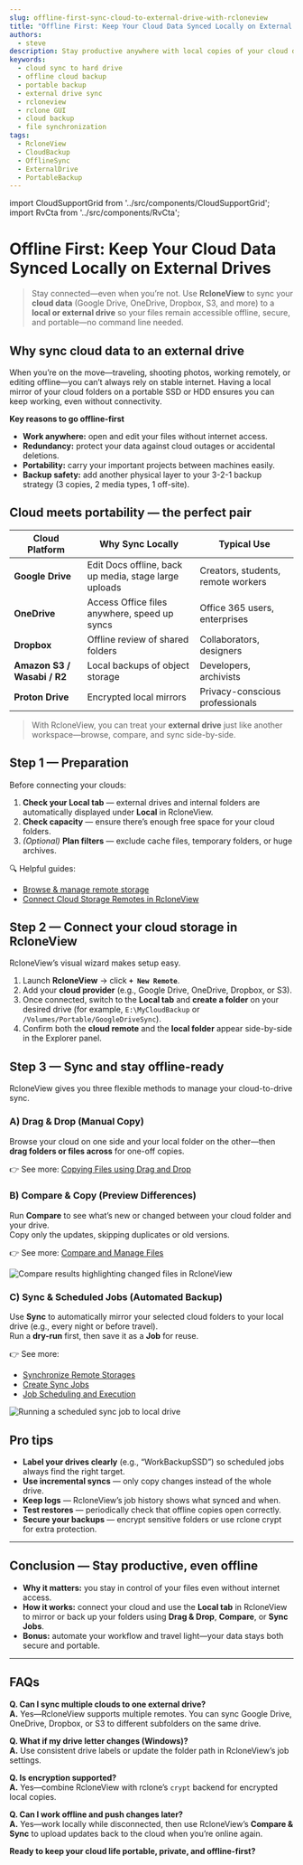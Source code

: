 ```yaml
---
slug: offline-first-sync-cloud-to-external-drive-with-rcloneview
title: "Offline First: Keep Your Cloud Data Synced Locally on External Drives with RcloneView"
authors:
  - steve
description: Stay productive anywhere with local copies of your cloud data. Sync Google Drive, OneDrive, Dropbox, or S3 to external drives using RcloneView’s GUI—fast, visual, and automated.
keywords:
  - cloud sync to hard drive
  - offline cloud backup
  - portable backup
  - external drive sync
  - rcloneview
  - rclone GUI
  - cloud backup
  - file synchronization
tags:
  - RcloneView
  - CloudBackup
  - OfflineSync
  - ExternalDrive
  - PortableBackup
---
```


import CloudSupportGrid from '../src/components/CloudSupportGrid';
import RvCta from '../src/components/RvCta';

# Offline First: Keep Your Cloud Data Synced Locally on External Drives

> Stay connected—even when you’re not. Use **RcloneView** to sync your **cloud data** (Google Drive, OneDrive, Dropbox, S3, and more) to a **local or external drive** so your files remain accessible offline, secure, and portable—no command line needed.

## Why sync cloud data to an external drive

When you’re on the move—traveling, shooting photos, working remotely, or editing offline—you can’t always rely on stable internet. Having a local mirror of your cloud folders on a portable SSD or HDD ensures you can keep working, even without connectivity.  
<!-- truncate -->

**Key reasons to go offline-first**

- **Work anywhere:** open and edit your files without internet access.  
- **Redundancy:** protect your data against cloud outages or accidental deletions.  
- **Portability:** carry your important projects between machines easily.  
- **Backup safety:** add another physical layer to your 3-2-1 backup strategy (3 copies, 2 media types, 1 off-site).  

## Cloud meets portability — the perfect pair

| Cloud Platform | Why Sync Locally | Typical Use |
|---|---|---|
| **Google Drive** | Edit Docs offline, back up media, stage large uploads | Creators, students, remote workers |
| **OneDrive** | Access Office files anywhere, speed up syncs | Office 365 users, enterprises |
| **Dropbox** | Offline review of shared folders | Collaborators, designers |
| **Amazon S3 / Wasabi / R2** | Local backups of object storage | Developers, archivists |
| **Proton Drive** | Encrypted local mirrors | Privacy-conscious professionals |

> With RcloneView, you can treat your **external drive** just like another workspace—browse, compare, and sync side-by-side.

<!-- Obsidian note: CTA 컴포넌트 -->
<RvCta imageSrc="/img/rcloneview-preview.png" downloadUrl="https://rcloneview.com/src/download.html" />

## Step 1 — Preparation

Before connecting your clouds:

1. **Check your Local tab** — external drives and internal folders are automatically displayed under **Local** in RcloneView.  
2. **Check capacity** — ensure there’s enough free space for your cloud folders.  
5. *(Optional)* **Plan filters** — exclude cache files, temporary folders, or huge archives.

🔍 Helpful guides:  
- [Browse & manage remote storage](/support/howto/rcloneview-basic/browse-and-manage-remote-storage)  
- [Connect Cloud Storage Remotes in RcloneView](/support/howto/remote-storage-connection-settings/add-oath-online-login#quick-setup-guide)

## Step 2 — Connect your cloud storage in RcloneView

RcloneView’s visual wizard makes setup easy.

1. Launch **RcloneView** → click **`+ New Remote`**.  
2. Add your **cloud provider** (e.g., Google Drive, OneDrive, Dropbox, or S3).  
3. Once connected, switch to the **Local tab** and **create a folder** on your desired drive (for example, `E:\MyCloudBackup` or `/Volumes/Portable/GoogleDriveSync`).  
4. Confirm both the **cloud remote** and the **local folder** appear side-by-side in the Explorer panel.

## Step 3 — Sync and stay offline-ready

RcloneView gives you three flexible methods to manage your cloud-to-drive sync.

### A) **Drag & Drop (Manual Copy)**  
Browse your cloud on one side and your local folder on the other—then **drag folders or files across** for one-off copies.  

👉 See more: [Copying Files using Drag and Drop](/support/howto/rcloneview-basic/browse-and-manage-remote-storage#copying-files-using-drag-and-drop)

### B) **Compare & Copy (Preview Differences)**  
Run **Compare** to see what’s new or changed between your cloud folder and your drive.  
Copy only the updates, skipping duplicates or old versions.  

👉 See more: [Compare and Manage Files](/support/howto/rcloneview-basic/compare-folder-contents#compare-results-and-manage-files)

<img src="/support/images/en/howto/rcloneview-basic/compare-display-select.png" alt="Compare results highlighting changed files in RcloneView" class="img-medium img-center" />

### C) **Sync & Scheduled Jobs (Automated Backup)**  
Use **Sync** to automatically mirror your selected cloud folders to your local drive (e.g., every night or before travel).  
Run a **dry-run** first, then save it as a **Job** for reuse.  

👉 See more:  
- [Synchronize Remote Storages](/support/howto/rcloneview-basic/synchronize-remote-storages)  
- [Create Sync Jobs](/support/howto/rcloneview-basic/create-sync-jobs)  
- [Job Scheduling and Execution](/support/howto/rcloneview-advanced/job-scheduling-and-execution)

<img src="/support/images/en/howto/rcloneview-basic/job-run-click.png" alt="Running a scheduled sync job to local drive" class="img-medium img-center" />

## Pro tips

- **Label your drives clearly** (e.g., “WorkBackupSSD”) so scheduled jobs always find the right target.  
- **Use incremental syncs** — only copy changes instead of the whole drive.  
- **Keep logs** — RcloneView’s job history shows what synced and when.  
- **Test restores** — periodically check that offline copies open correctly.  
- **Secure your backups** — encrypt sensitive folders or use rclone crypt for extra protection.

---

## Conclusion — Stay productive, even offline

- **Why it matters:** you stay in control of your files even without internet access.  
- **How it works:** connect your cloud and use the **Local tab** in RcloneView to mirror or back up your folders using **Drag & Drop**, **Compare**, or **Sync Jobs**.  
- **Bonus:** automate your workflow and travel light—your data stays both secure and portable.

---

## FAQs

**Q. Can I sync multiple clouds to one external drive?**  
**A.** Yes—RcloneView supports multiple remotes. You can sync Google Drive, OneDrive, Dropbox, or S3 to different subfolders on the same drive.

**Q. What if my drive letter changes (Windows)?**  
**A.** Use consistent drive labels or update the folder path in RcloneView’s job settings.

**Q. Is encryption supported?**  
**A.** Yes—combine RcloneView with rclone’s `crypt` backend for encrypted local copies.

**Q. Can I work offline and push changes later?**  
**A.** Yes—work locally while disconnected, then use RcloneView’s **Compare & Sync** to upload updates back to the cloud when you’re online again.

**Ready to keep your cloud life portable, private, and offline-first?**

<CloudSupportGrid />